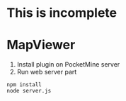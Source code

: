 This is incomplete
==================

MapViewer
=========

1. Install plugin on PocketMine server
2. Run web server part  

```
npm install
node server.js
```

